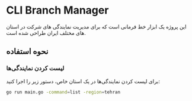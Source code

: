 # CLI Branch Manager

این پروژه یک ابزار خط فرمانی است که برای مدیریت نمایندگی‌ های شرکت در استان‌ های مختلف ایران طراحی شده است.

## نحوه استفاده

### لیست کردن نمایندگی‌ها

برای لیست کردن نمایندگی‌ها در یک استان خاص، دستور زیر را اجرا کنید:

```sh
go run main.go -command=list -region=tehran
